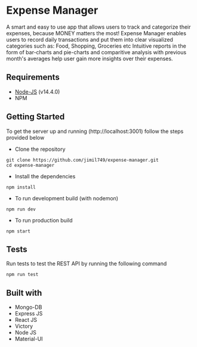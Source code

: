 # Expense Manager

A smart and easy to use app that allows users to track and categorize their expenses, because MONEY matters the most! Expense Manager enables users to record daily transactions and put them into clear visualized categories such as: Food, Shopping, Groceries etc Intuitive reports in the form of bar-charts and pie-charts and comparitive analysis with previous month's averages help user gain more insights over their expenses.

## Requirements

* [Node-JS](https://nodejs.org/en/download/) (v14.4.0)
* NPM 

## Getting Started

To get the server up and running (http://localhost:3001) follow the steps provided below

* Clone the repository
```
git clone https://github.com/jimil749/expense-manager.git
cd expense-manager
```

* Install the dependencies
```
npm install
```

* To run development build (with nodemon)
```
npm run dev
```

* To run production build
```
npm start
```

## Tests

Run tests to test the REST API by running the following command
```
npm run test
```

## Built with

* Mongo-DB
* Express JS
* React JS
* Victory
* Node JS
* Material-UI
